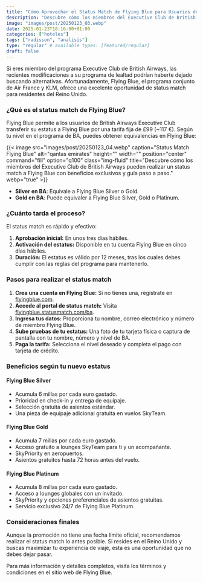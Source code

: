 ```yaml
---
title: "Cómo Aprovechar el Status Match de Flying Blue para Usuarios de British Airways"
description: "Descubre cómo los miembros del Executive Club de British Airways pueden realizar un status match a Flying Blue con beneficios exclusivos y guía paso a paso."
image: "images/post/20250123_03.webp"
date: 2025-01-23T18:16:00+01:00
categories: ["hoteles"]
tags: ["radisson", "analisis"]
type: "regular" # available types: [featured/regular]
draft: false
---
```


Si eres miembro del programa Executive Club de British Airways, las recientes modificaciones a su programa de lealtad podrían haberte dejado buscando alternativas. Afortunadamente, Flying Blue, el programa conjunto de Air France y KLM, ofrece una excelente oportunidad de status match para residentes del Reino Unido.  

### ¿Qué es el status match de Flying Blue?  
Flying Blue permite a los usuarios de British Airways Executive Club transferir su estatus a Flying Blue por una tarifa fija de £99 (~117 €). Según tu nivel en el programa de BA, puedes obtener equivalencias en Flying Blue:  

{{< image src="images/post/20250123_04.webp" caption="Status Match Flying Blue" alt="qantas emirates" height="" width="" position="center" command="fill" option="q100" class="img-fluid" title="Descubre cómo los miembros del Executive Club de British Airways pueden realizar un status match a Flying Blue con beneficios exclusivos y guía paso a paso." webp="true" >}}

- **Silver en BA**: Equivale a Flying Blue Silver o Gold.  
- **Gold en BA**: Puede equivaler a Flying Blue Silver, Gold o Platinum.  

### ¿Cuánto tarda el proceso?  
El status match es rápido y efectivo:  
1. **Aprobación inicial:** En unos tres días hábiles.  
2. **Activación del estatus:** Disponible en tu cuenta Flying Blue en cinco días hábiles.  
3. **Duración:** El estatus es válido por 12 meses, tras los cuales debes cumplir con las reglas del programa para mantenerlo.  

### Pasos para realizar el status match  
1. **Crea una cuenta en Flying Blue:** Si no tienes una, regístrate en [flyingblue.com](https://www.flyingblue.com).  
2. **Accede al portal de status match:** Visita [flyingblue.statusmatch.com/ba](https://flyingblue.statusmatch.com/ba).  
3. **Ingresa tus datos:** Proporciona tu nombre, correo electrónico y número de miembro Flying Blue.  
4. **Sube pruebas de tu estatus:** Una foto de tu tarjeta física o captura de pantalla con tu nombre, número y nivel de BA.  
5. **Paga la tarifa:** Selecciona el nivel deseado y completa el pago con tarjeta de crédito.  

### Beneficios según tu nuevo estatus  
#### **Flying Blue Silver**  
- Acumula 6 millas por cada euro gastado.  
- Prioridad en check-in y entrega de equipaje.  
- Selección gratuita de asientos estándar.  
- Una pieza de equipaje adicional gratuita en vuelos SkyTeam.  

#### **Flying Blue Gold**  
- Acumula 7 millas por cada euro gastado.  
- Acceso gratuito a lounges SkyTeam para ti y un acompañante.  
- SkyPriority en aeropuertos.  
- Asientos gratuitos hasta 72 horas antes del vuelo.  

#### **Flying Blue Platinum**  
- Acumula 8 millas por cada euro gastado.  
- Acceso a lounges globales con un invitado.  
- SkyPriority y opciones preferenciales de asientos gratuitas.  
- Servicio exclusivo 24/7 de Flying Blue Platinum.  

### Consideraciones finales  
Aunque la promoción no tiene una fecha límite oficial, recomendamos realizar el status match lo antes posible. Si resides en el Reino Unido y buscas maximizar tu experiencia de viaje, esta es una oportunidad que no debes dejar pasar.  

Para más información y detalles completos, visita los términos y condiciones en el sitio web de Flying Blue.  